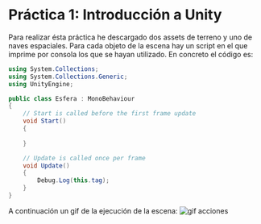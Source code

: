 # Práctica 1: Introducción a Unity

Para realizar ésta práctica he descargado dos assets de terreno y uno de naves espaciales. Para cada objeto de la escena hay un script en el que imprime por consola los que se hayan utilizado. En concreto el código es:

```cs
using System.Collections;
using System.Collections.Generic;
using UnityEngine;

public class Esfera : MonoBehaviour
{
    // Start is called before the first frame update
    void Start()
    {
        
    }

    // Update is called once per frame
    void Update()
    {
        Debug.Log(this.tag);
    }
}
```
A continuación un gif de la ejecución de la escena:
![gif acciones](./Practica1_II.gif)
